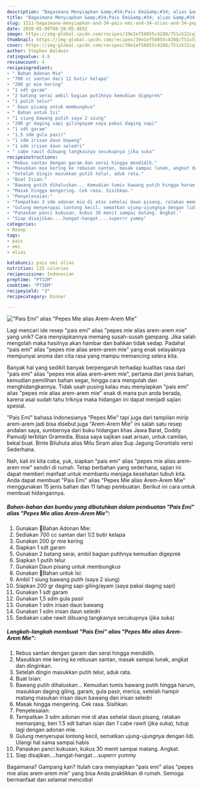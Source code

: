 ```yaml
---
description: "Bagaimana Menyiapkan &amp;#34;Pais Emi&amp;#34; alias &amp;#34;Pepes Mie alias Arem-Arem Mie&amp;#34; yang Sempurna"
title: "Bagaimana Menyiapkan &amp;#34;Pais Emi&amp;#34; alias &amp;#34;Pepes Mie alias Arem-Arem Mie&amp;#34; yang Sempurna"
slug: 1211-bagaimana-menyiapkan-and-34-pais-emi-and-34-alias-and-34-pepes-mie-alias-arem-arem-mie-and-34-yang-sempurna
date: 2020-05-08T08:20:05.665Z
image: https://img-global.cpcdn.com/recipes/39e1ef58055c4288/751x532cq70/pais-emi-alias-pepes-mie-alias-arem-arem-mie-foto-resep-utama.jpg
thumbnail: https://img-global.cpcdn.com/recipes/39e1ef58055c4288/751x532cq70/pais-emi-alias-pepes-mie-alias-arem-arem-mie-foto-resep-utama.jpg
cover: https://img-global.cpcdn.com/recipes/39e1ef58055c4288/751x532cq70/pais-emi-alias-pepes-mie-alias-arem-arem-mie-foto-resep-utama.jpg
author: Stephen Baldwin
ratingvalue: 4.8
reviewcount: 4
recipeingredient:
- " Bahan Adonan Mie"
- "700 cc santan dari 12 butir kelapa"
- "200 gr mie kering"
- "1 sdt garam"
- "2 batang serai ambil bagian putihnya kemudian digeprek"
- "1 putih telur"
- " Daun pisang untuk membungkus"
- " Bahan untuk Isi"
- "1 siung bawang putih saya 2 siung"
- "200 gr daging sapi gilingayam saya pakai daging sapi"
- "1 sdt garam"
- "1,5 sdm gula pasir"
- "1 sdm irisan daun bawang"
- "1 sdm irisan daun seledri"
- " cabe rawit dibuang tangkainya secukupnya jika suka"
recipeinstructions:
- "Rebus santan dengan garam dan serai hingga mendidih."
- "Masukkan mie kering ke rebusan santan, masak sampai lunak, angkat dan dinginkan."
- "Setelah dingin masukkan putih telur, aduk rata."
- "Buat Isian:"
- "Bawang putih dihaluskan... Kemudian tumis bawang putih hingga harum, masukkan daging giling, garam, gula pasir, merica, setelah hampir matang masukan irisan daun bawang dan irisan seledri"
- "Masak hingga mengering. Cek rasa. Sisihkan."
- "Penyelesaian:"
- "Tempatkan 3 sdm adonan mie di atas sehelai daun pisang, ratakan memanjang, beri 1.5 sdt bahan isian dan 1 cabe rawit (jika suka), tutup lagi dengan adonan mie."
- "Gulung menyerupai lontong kecil, sematkan ujung-ujungnya dengan lidi. Ulangi hal sama sampai habis"
- "Panaskan panci kukusan, kukus 30 menit sampai matang. Angkat."
- "Siap disajikan....hangat-hangat....superrr yummy"
categories:
- Resep
tags:
- pais
- emi
- alias

katakunci: pais emi alias 
nutrition: 125 calories
recipecuisine: Indonesian
preptime: "PT32M"
cooktime: "PT38M"
recipeyield: "3"
recipecategory: Dinner

---
```



![&#34;Pais Emi&#34; alias &#34;Pepes Mie alias Arem-Arem Mie&#34;](https://img-global.cpcdn.com/recipes/39e1ef58055c4288/751x532cq70/pais-emi-alias-pepes-mie-alias-arem-arem-mie-foto-resep-utama.jpg)

Lagi mencari ide resep &#34;pais emi&#34; alias &#34;pepes mie alias arem-arem mie&#34; yang unik? Cara menyiapkannya memang susah-susah gampang. Jika salah mengolah maka hasilnya akan hambar dan bahkan tidak sedap. Padahal &#34;pais emi&#34; alias &#34;pepes mie alias arem-arem mie&#34; yang enak selayaknya mempunyai aroma dan cita rasa yang mampu memancing selera kita.

Banyak hal yang sedikit banyak berpengaruh terhadap kualitas rasa dari &#34;pais emi&#34; alias &#34;pepes mie alias arem-arem mie&#34;, pertama dari jenis bahan, kemudian pemilihan bahan segar, hingga cara mengolah dan menghidangkannya. Tidak usah pusing kalau mau menyiapkan &#34;pais emi&#34; alias &#34;pepes mie alias arem-arem mie&#34; enak di mana pun anda berada, karena asal sudah tahu triknya maka hidangan ini dapat menjadi sajian spesial.

&#34;Pais Emi&#34; bahasa Indonesianya &#34;Pepes Mie&#34; tapi juga dari tampilan mirip arem-arem jadi bisa disebut juga &#34;Arem-Arem Mie&#34; ini salah satu resep andalan saya, sumbernya dari buku hidangan khas Jawa Barat, Doddy Pamudji terbitan Gramedia. Biasa saya sajikan saat arisan, untuk camilan, bekal buat. Binte Biluhuta alias Milu Siram alias Sup Jagung Gorontalo versi Sederhana.


Nah, kali ini kita coba, yuk, siapkan &#34;pais emi&#34; alias &#34;pepes mie alias arem-arem mie&#34; sendiri di rumah. Tetap berbahan yang sederhana, sajian ini dapat memberi manfaat untuk membantu menjaga kesehatan tubuh kita. Anda dapat membuat &#34;Pais Emi&#34; alias &#34;Pepes Mie alias Arem-Arem Mie&#34; menggunakan 15 jenis bahan dan 11 tahap pembuatan. Berikut ini cara untuk membuat hidangannya.

<!--inarticleads1-->

##### Bahan-bahan dan bumbu yang dibutuhkan dalam pembuatan &#34;Pais Emi&#34; alias &#34;Pepes Mie alias Arem-Arem Mie&#34;:

1. Gunakan  🍴Bahan Adonan Mie:
1. Sediakan 700 cc santan dari 1/2 butir kelapa
1. Gunakan 200 gr mie kering
1. Siapkan 1 sdt garam
1. Gunakan 2 batang serai, ambil bagian putihnya kemudian digeprek
1. Siapkan 1 putih telur
1. Gunakan  Daun pisang untuk membungkus
1. Gunakan  🍴Bahan untuk Isi:
1. Ambil 1 siung bawang putih (saya 2 siung)
1. Siapkan 200 gr daging sapi giling/ayam (saya pakai daging sapi)
1. Gunakan 1 sdt garam
1. Gunakan 1,5 sdm gula pasir
1. Gunakan 1 sdm irisan daun bawang
1. Gunakan 1 sdm irisan daun seledri
1. Sediakan  cabe rawit dibuang tangkainya secukupnya (jika suka)




<!--inarticleads2-->

##### Langkah-langkah membuat &#34;Pais Emi&#34; alias &#34;Pepes Mie alias Arem-Arem Mie&#34;:

1. Rebus santan dengan garam dan serai hingga mendidih.
1. Masukkan mie kering ke rebusan santan, masak sampai lunak, angkat dan dinginkan.
1. Setelah dingin masukkan putih telur, aduk rata.
1. Buat Isian:
1. Bawang putih dihaluskan... Kemudian tumis bawang putih hingga harum, masukkan daging giling, garam, gula pasir, merica, setelah hampir matang masukan irisan daun bawang dan irisan seledri
1. Masak hingga mengering. Cek rasa. Sisihkan.
1. Penyelesaian:
1. Tempatkan 3 sdm adonan mie di atas sehelai daun pisang, ratakan memanjang, beri 1.5 sdt bahan isian dan 1 cabe rawit (jika suka), tutup lagi dengan adonan mie.
1. Gulung menyerupai lontong kecil, sematkan ujung-ujungnya dengan lidi. Ulangi hal sama sampai habis
1. Panaskan panci kukusan, kukus 30 menit sampai matang. Angkat.
1. Siap disajikan....hangat-hangat....superrr yummy




Bagaimana? Gampang kan? Itulah cara menyiapkan &#34;pais emi&#34; alias &#34;pepes mie alias arem-arem mie&#34; yang bisa Anda praktikkan di rumah. Semoga bermanfaat dan selamat mencoba!

